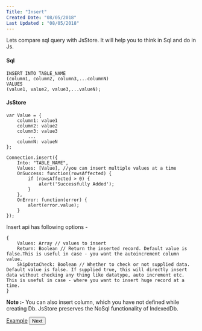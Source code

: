 ```yaml
---
Title: "Insert"
Created Date: "08/05/2018"
Last Updated : "08/05/2018"
---
```


Lets compare sql query with JsStore. It will help you to think in Sql and do in Js.

#### Sql

```
INSERT INTO TABLE_NAME
(column1, column2, column3,...columnN)
VALUES
(value1, value2, value3,...valueN);
```

#### JsStore

```
var Value = {
    column1: value1
    column2: value2
    column3: value3
        ...
    columnN: valueN
};

Connection.insert({
    Into: "TABLE_NAME",
    Values: [Value], //you can insert multiple values at a time
    OnSuccess: function(rowsAffected) {
        if (rowsAffected > 0) {
            alert('Successfully Added');
        }
    },
    OnError: function(error) {
        alert(error.value);
    }
});
```

Insert api has following options -

```
{
    Values: Array // values to insert
    Return: Boolean // Return the inserted record. Default value is false.This is useful in case - you want the autoincrement column value.
    SkipDataCheck: Boolean // Whether to check or not supplied data. Default value is false. If supplied true, this will directly insert data without checking any thing like datatype, auto increment etc. This is useful in case - where you want to insert huge record at a time.
}
```

**Note :-** You can also insert column, which you have not defined while creating Db. JsStore preserves the NoSql functionality of IndexedDb.

<p class="margin-top-40px center-align">
    <a class="btn info" target="_blank" href="/example/insert">Example</a>
    <button class="btn info btnNext">Next</button>
</p>
